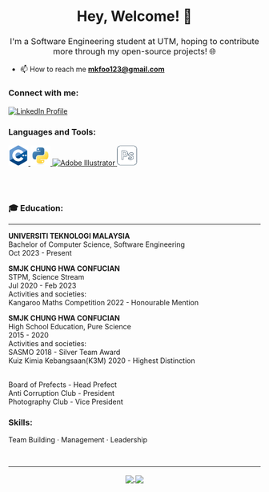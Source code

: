 <h1 style="text-align:center;">Hey, Welcome! 👋</h1>
<h3 style="text-align:center; font-weight:normal;">I'm a Software Engineering student at UTM, hoping to contribute more through my open-source projects! 🌐</h3>

- 📫 How to reach me **mkfoo123@gmail.com**

<h3 align="left">Connect with me:</h3>
<p align="left">
  <a href="https://www.linkedin.com/in/ming-kuang-foo" target="_blank" rel="noreferrer">
    <img align="center" src="https://raw.githubusercontent.com/rahuldkjain/github-profile-readme-generator/master/src/images/icons/Social/linked-in-alt.svg" alt="LinkedIn Profile" height="30" width="40" />
  </a>
</p>

<h3 align="left">Languages and Tools:</h3>
<p align="left">
  <a href="https://www.w3schools.com/cpp/" target="_blank" rel="noreferrer">
    <img src="https://raw.githubusercontent.com/devicons/devicon/master/icons/cplusplus/cplusplus-original.svg" alt="C++" width="40" height="40"/>
  </a>
  <a href="https://www.python.org" target="_blank" rel="noreferrer">
    <img src="https://raw.githubusercontent.com/devicons/devicon/master/icons/python/python-original.svg" alt="Python" width="40" height="40"/>
  </a>
  <a href="https://www.adobe.com/in/products/illustrator.html" target="_blank" rel="noreferrer">
    <img src="https://www.vectorlogo.zone/logos/adobe_illustrator/adobe_illustrator-icon.svg" alt="Adobe Illustrator" width="40" height="40"/>
  </a>
  <a href="https://www.photoshop.com/en" target="_blank" rel="noreferrer">
    <img src="https://raw.githubusercontent.com/devicons/devicon/master/icons/photoshop/photoshop-line.svg" alt="Adobe Photoshop" width="40" height="40"/>
  </a>
</p>
<br>
<br>
<h3 align="left">🎓 Education:</h3> 
<hr>
<p align="left">
  <strong>UNIVERSITI TEKNOLOGI MALAYSIA</strong><br>
  Bachelor of Computer Science, Software Engineering<br>
  Oct 2023 - Present<br>
</p>
<p align="left">
  <strong>SMJK CHUNG HWA CONFUCIAN</strong><br>
  STPM, Science Stream<br>
  Jul 2020 - Feb 2023<br>
  Activities and societies:<br>
  Kangaroo Maths Competition 2022 - Honourable Mention
</p>
<p align="left">
  <strong>SMJK CHUNG HWA CONFUCIAN</strong><br>
  High School Education, Pure Science<br>
  2015 - 2020<br>
  Activities and societies: <br>
  SASMO 2018 - Silver Team Award<br>
  Kuiz Kimia Kebangsaan(K3M) 2020 - Highest Distinction<br> <br>
  
  Board of Prefects - Head Prefect<br>
  Anti Corruption Club - President<br>
  Photography Club - Vice President
</p>

<h3 align="left">Skills:</h3>
<p align="left">
  Team Building · Management · Leadership
</p>
<br>
<hr>

<p align="center">
  <a href="https://github.com/mkuangdotcom/">
    <img height="200" align="center" src="https://github-readme-stats.vercel.app/api?username=mkuangdotcom&rank_icon=github&title_color=fff&icon_color=79ff97&text_color=9f9f9f&bg_color=151515" />
  </a>
  <a href="https://github.com/mkuangdotcom/">
    <img height="200" align="center" src="https://github-readme-stats.vercel.app/api/top-langs?username=mkuangdotcom&layout=donut&langs_count=8&title_color=fff&icon_color=79ff97&text_color=9f9f9f&bg_color=151515" />
  </a>
</p>
